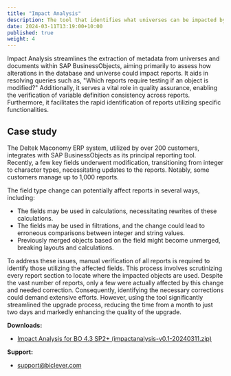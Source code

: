 ```yaml
---
title: "Impact Analysis"
description: The tool that identifies what universes can be impacted by a database change, and what reports can be impacted by a universe change.
date: 2024-03-11T13:19:00+10:00
published: true
weight: 4
---
```


Impact Analysis streamlines the extraction of metadata from universes and documents within SAP BusinessObjects, aiming primarily to assess how alterations in the database and universe could impact reports. It aids in resolving queries such as, "Which reports require testing if an object is modified?" Additionally, it serves a vital role in quality assurance, enabling the verification of variable definition consistency across reports. Furthermore, it facilitates the rapid identification of reports utilizing specific functionalities.

## Case study
The Deltek Maconomy ERP system, utilized by over 200 customers, integrates with SAP BusinessObjects as its principal reporting tool. Recently, a few key fields underwent modification, transitioning from integer to character types, necessitating updates to the reports. Notably, some customers manage up to 1,000 reports.

The field type change can potentially affect reports in several ways, including:

- The fields may be used in calculations, necessitating rewrites of these calculations.
- The fields may be used in filtrations, and the change could lead to erroneous comparisons between integer and string values.
- Previously merged objects based on the field might become unmerged, breaking layouts and calculations.

To address these issues, manual verification of all reports is required to identify those utilizing the affected fields. This process involves scrutinizing every report section to locate where the impacted objects are used. Despite the vast number of reports, only a few were actually affected by this change and needed correction. Consequently, identifying the necessary corrections could demand extensive efforts. However, using the tool significantly streamlined the upgrade process, reducing the time from a month to just two days and markedly enhancing the quality of the upgrade.

**Downloads:**
- [Impact Analysis for BO 4.3 SP2+ (impactanalysis-v0.1-20240311.zip)](https://docs.google.com/forms/d/e/1FAIpQLSetJ1U_vsJUYi41Hi3RvRMkboZb97VapLgJTMAZhohJei5-Ig/viewform)
  
**Support:**
- [support@biclever.com](mailto:support@biclever.com)

